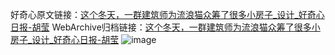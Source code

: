 好奇心原文链接：[这个冬天，一群建筑师为流浪猫众筹了很多小房子_设计_好奇心日报-胡莹](https://www.qdaily.com/articles/3602.html)
WebArchive归档链接：[这个冬天，一群建筑师为流浪猫众筹了很多小房子_设计_好奇心日报-胡莹](http://web.archive.org/web/20190623152529/https://www.qdaily.com/articles/3602.html)
![image](http://ww3.sinaimg.cn/large/007d5XDply1g3vbov26kfj30u06j5npd)
